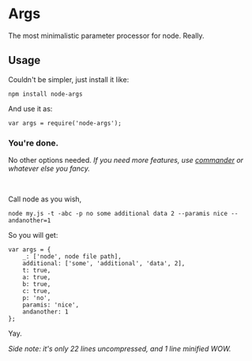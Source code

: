 # Args
The most minimalistic parameter processor for node.
Really.

## Usage
Couldn't be simpler, just install it like:
```
npm install node-args
```

And use it as:
```
var args = require('node-args');
```

 
### You're done.
No other options needed. *If you need more features, use [commander](https://www.npmjs.com/package/commander) or whatever else you fancy.*

&nbsp;&nbsp;

Call node as you wish,
```
node my.js -t -abc -p no some additional data 2 --paramis nice --andanother=1
```

So you will get:
```
var args = {
    _: ['node', node file path],
    additional: ['some', 'additional', 'data', 2],
    t: true,
    a: true,
    b: true,
    c: true,
    p: 'no',
    paramis: 'nice',
    andanother: 1
};
```

Yay.

*Side note: it's only 22 lines uncompressed, and 1 line minified WOW.*
